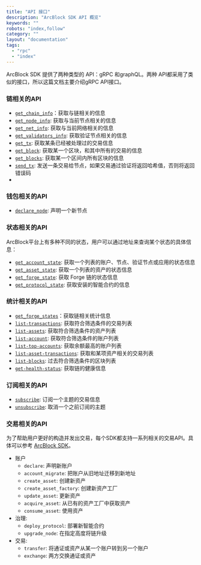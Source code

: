 ```yaml
---
title: "API 接口"
description: "ArcBlock SDK API 概览"
keywords: ""
robots: "index,follow"
category: ""
layout: "documentation"
tags:
  - "rpc"
  - "index"
---
```


ArcBlock SDK 提供了两种类型的 API：gRPC 和graphQL。两种 API都采用了类似的接口，所以这篇文档主要介绍gRPC API接口。

### 链相关的API

- [`get_chain_info`](chain#get-chain-info)：获取与链相关的信息
- [`get_node_info`](chain#get-node-info): 获取与当前节点相关的信息
- [`get_net_info`](chain#get-net-info): 获取与当前网络相关的信息
- [`get_validators_info`](chain#get-validators-info): 获取验证节点相关的信息
- [`get_tx`](chain#get-tx): 获取某条已经被处理过的交易信息
- [`get_block`](chain#get-block): 获取某一个区块，和其中所有的交易的信息
- [`get_blocks`](chain#get-blocks): 获取某一个区间内所有区块的信息
- [`send_tx`](chain#send-tx): 发送一条交易给节点，如果交易通过验证将返回哈希值，否则将返回错误码
-
### 钱包相关的API

- [`declare_node`](../../reference/rpc/wallet#declare-node): 声明一个新节点

### 状态相关的API

ArcBlock平台上有多种不同的状态，用户可以通过地址来查询某个状态的具体信息：

- [`get_account_state`](state#get_account_state): 获取一个列表的账户、节点、验证节点或应用的状态信息
- [`get_asset_state`](state#get_asset_state): 获取一个列表的资产的状态信息
- [`get_forge_state`](state#get_forge_state): 获取 Forge 链的状态信息
- [`get_protocol_state`](state#get_protocol_state): 获取安装的智能合约的信息

### 统计相关的API

- [`get_forge_states`](stats#get-forge-stats)：获取链相关统计信息
- [`list-transactions`](stats#list-transactions): 获取符合筛选条件的交易列表
- [`list-assets`](stats#list-assets): 获取符合筛选条件的资产列表
- [`list-account`](stats#list-account): 获取符合筛选条件的账户列表
- [`list-top-accounts`](stats#list-top-accounts): 获取余额最高的账户列表
- [`list-asset-transactions`](stats#list-asset-transactions): 获取和某项资产相关的交易列表
- [`list-blocks`](stats#list-blocks): 过去符合筛选条件的区块列表
- [`get-health-status`](stats#get-health-status): 获取链的健康信息

### 订阅相关的API

- [`subscribe`](../../reference/rpc/event/#subscribe): 订阅一个主题的交易信息
- [`unsubscribe`](../../reference/rpc/event/#unsubscribe): 取消一个之前订阅的主题

### 交易相关的API

为了帮助用户更好的构造并发出交易，每个SDK都支持一系列相关的交易API。具体可以参考 [ArcBlock SDK](../../instruction/sdk)。

- 账户
  - `declare`: 声明新账户
  - `account_migrate`: 把账户从旧地址迁移到新地址
  - `create_asset`: 创建新资产
  - `create_asset_factory`: 创建新资产工厂
  - `update_asset`: 更新资产
  - `acquire_asset`: 从已有的资产工厂中获取资产
  - `consume_asset`: 使用资产
- 治理:
  - `deploy_protocol`: 部署新智能合约
  - `upgrade_node`: 在指定高度将链升级
- 交易:
  - `transfer`: 将通证或资产从某一个账户转到另一个账户
  - `exchange`: 两方交换通证或资产
